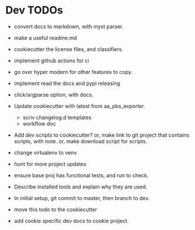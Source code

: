 <!-- A place for quick dev todos. Will usually get moved to github issues after some thought. -->
# Dev TODOs

- convert docs to markdown, with myst parser.
- make a useful readme.md
- cookiecutter the license files, and classifiers.
- implement github actions for ci
- go over hyper modern for other features to copy.
- implement read the docs and pypi releasing
- click/argparse option, with docs.

- Update cookiecutter with latest from aa_pbs_exporter.

  - scriv changelog.d templates
  - workflow doc

- Add dev scripts to cookiecutter? or, make link to git project that contains scripts, with note. or, make download script for scripts.

- change virtualenv to venv

- hunt for more project updates

- ensure base proj has functional tests, and run to check.

- Describe installed tools and explain why they are used.
- In initial setup, git commit to master, then branch to dev.
- move this todo to the cookiecutter
- add cookie specific dev docs to cookie project.
